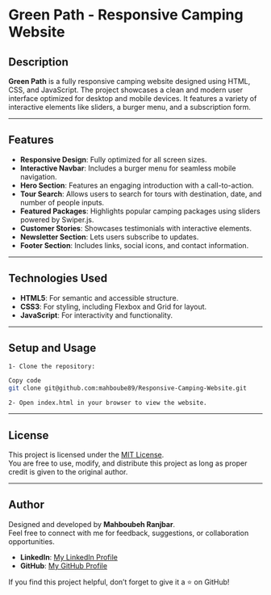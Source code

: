 
# Green Path - Responsive Camping Website

## Description
**Green Path** is a fully responsive camping website designed using HTML, CSS, and JavaScript. The project showcases a clean and modern user interface optimized for desktop and mobile devices. It features a variety of interactive elements like sliders, a burger menu, and a subscription form.

---

## Features
- **Responsive Design**: Fully optimized for all screen sizes.
- **Interactive Navbar**: Includes a burger menu for seamless mobile navigation.
- **Hero Section**: Features an engaging introduction with a call-to-action.
- **Tour Search**: Allows users to search for tours with destination, date, and number of people inputs.
- **Featured Packages**: Highlights popular camping packages using sliders powered by Swiper.js.
- **Customer Stories**: Showcases testimonials with interactive elements.
- **Newsletter Section**: Lets users subscribe to updates.
- **Footer Section**: Includes links, social icons, and contact information.

---

## Technologies Used
- **HTML5**: For semantic and accessible structure.
- **CSS3**: For styling, including Flexbox and Grid for layout.
- **JavaScript**: For interactivity and functionality.

---

## Setup and Usage
    1- Clone the repository:
```bash
Copy code
git clone git@github.com:mahboube89/Responsive-Camping-Website.git
```
    2- Open index.html in your browser to view the website.

---

## License

This project is licensed under the [MIT License](./LICENSE).  
You are free to use, modify, and distribute this project as long as proper credit is given to the original author.

---

## Author

Designed and developed by **Mahboubeh Ranjbar**.  
Feel free to connect with me for feedback, suggestions, or collaboration opportunities.

- **LinkedIn**: [My LinkedIn Profile](https://linkedin.com/in/mahboubeh-ranjbar-944132239)  
- **GitHub**: [My GitHub Profile](https://github.com/mahboube89)  

If you find this project helpful, don’t forget to give it a ⭐ on GitHub!